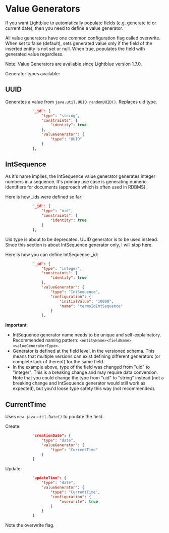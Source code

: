 # Value Generators

If you want Lightblue to automatically populate fields (e.g. generate id or current date), then you need to define a value generator.

All value generators have one common configuration flag called overwrite. When set to false (default), sets generated value only if the field of the inserted entity is not set or null. When true, populates the field with generated value regardless.

Note: Value Generators are available since Lightblue version 1.7.0.

Generator types available:
## UUID

Generates a value from ```java.util.UUID.randomUUID()```. Replaces uid type.

```json
            "_id": {
                "type": "string",
                "constraints": {
                    "identity": true
                },
                "valueGenerator": {
                    "type": "UUID"
                }
            },
```


## IntSequence

As it's name implies, the IntSequence value generator generates integer numbers in a sequence. It's primary use case is generating numeric identifiers for documents (approach which is often used in RDBMS).

Here is how _ids were defined so far:
```json
            "_id": {
                "type": "uid",
                "constraints": {
                    "identity": true
                }
            },
```
Uid type is about to be deprecated. UUID generator is to be used instead. Since this section is about IntSequence generator only, I will stop here.

Here is how you can define IntSequence _id:
```json
            "_id": {
                "type": "integer",
                "constraints": {
                    "identity": true
                },
                "valueGenerator": {
                    "type": "IntSequence",
                    "configuration": {
                        "initialValue": "10000",
                        "name": "termsIdIntSequence"
                    }
                },
```

**Important**:
* IntSequence generator name needs to be unique and self-explainatory. Recommended naming pattern: ```<entityName><fieldName><valueGeneratorType>```.
* Generator is defined at the field level, in the versioned schema. This means that multiple versions can exist defining different generators (or complete lack of thereof) for the same field.
* In the example above, type of the field was changed from "uid" to "integer". This is a breaking change and may require data conversion. Note that you could change the type from "uid" to "string" instead (not a breaking change and IntSequence generator would still work as expected), but you'd loose type safety this way (not recommended).

## CurrentTime

Uses ```new java.util.Date()``` to poulate the field.

Create:
```json
            "creationDate": {
                "type": "date",
                "valueGenerator": {
                    "type": "CurrentTime"
                }
            }
```

Update:
```json
            "updateTime": {
                "type": "date",
                "valueGenerator": {
                    "type": "CurrentTime",
                    "configuration": {
                        "overwrite": true
                    }
                }
            }
```
Note the overwrite flag.
